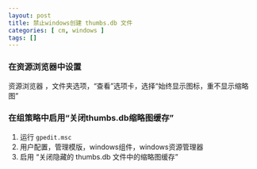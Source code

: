 ```yaml
---
layout: post
title: 禁止windows创建 thumbs.db 文件
categories: [ cm, windows ]
tags: []
---
```



### 在资源浏览器中设置

资源浏览器 ，文件夹选项，“查看”选项卡，选择“始终显示图标，重不显示缩略图”

### 在组策略中启用“关闭thumbs.db缩略图缓存”

1. 运行 `gpedit.msc`
2. 用户配置，管理模版，windows组件，windows资源管理器
3. 启用 “关闭隐藏的 thumbs.db  文件中的缩略图缓存”





